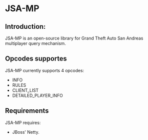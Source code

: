 JSA-MP
=================================
 
Introduction:
---------------------------------
JSA-MP is an open-source library for Grand Theft Auto San Andreas multiplayer query mechanism.

Opcodes supportes
---------------------------------
JSA-MP currently supports 4 opcodes:  
* INFO   
* RULES  
* CLIENT_LIST    
* DETAILED_PLAYER_INFO   

Requirements
---------------------------------
JSA-MP requires:  
* JBoss' Netty.  
